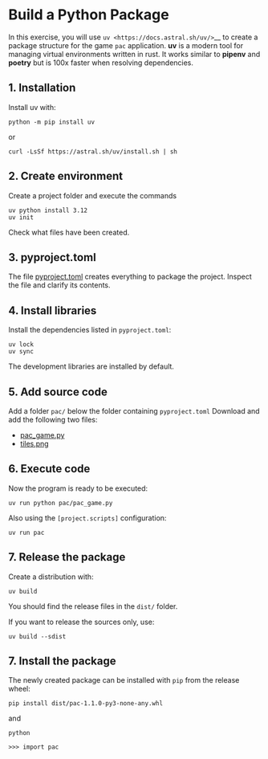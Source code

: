 
# Build a Python Package

In this exercise, you will use  `uv <https://docs.astral.sh/uv/>`__ to create a package structure for the game `pac` application.
**uv** is a modern tool for managing virtual environments written in rust. It works similar to **pipenv** and **poetry** but is 100x faster when resolving dependencies.

## 1. Installation

Install uv with:

    python -m pip install uv

or

    curl -LsSf https://astral.sh/uv/install.sh | sh


## 2. Create environment

Create a project folder and execute the commands

    uv python install 3.12
    uv init

Check what files have been created.

## 3. pyproject.toml

The file [pyproject.toml](pyproject.toml) creates everything to package the project.
Inspect the file and clarify its contents.

## 4. Install libraries

Install the dependencies listed in `pyproject.toml`:

    uv lock
    uv sync

The development libraries are installed by default.

## 5. Add source code

Add a folder `pac/` below the folder containing `pyproject.toml`
Download and add the following two files:

* [pac_game.py](pac_game.py)
* [tiles.png](tiles.png)

## 6. Execute code

Now the program is ready to be executed:

    uv run python pac/pac_game.py

Also using the `[project.scripts]` configuration:

    uv run pac

## 7. Release the package

Create a distribution with:

    uv build

You should find the release files in the `dist/` folder.

If you want to release the sources only, use:

    uv build --sdist

## 7. Install the package

The newly created package can be installed with ``pip`` from the release wheel:

    pip install dist/pac-1.1.0-py3-none-any.whl

and

    python
    
    >>> import pac
